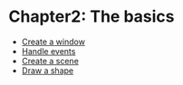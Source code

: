 # Chapter2: The basics
- [Create a window](./basic/window.md)
- [Handle events](./basic/event.md)
- [Create a scene](./basic/scene.md)
- [Draw a shape](./basic/shape.md)
